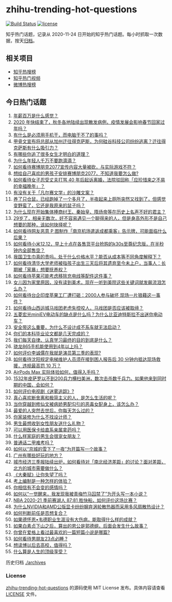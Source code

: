 # zhihu-trending-hot-questions

[![Build Status](https://github.com/justjavac/zhihu-trending-hot-questions/workflows/ci/badge.svg?branch=master)](https://github.com/justjavac/zhihu-trending-hot-questions/actions)
[![license](https://img.shields.io/github/license/justjavac/zhihu-trending-hot-questions)](https://github.com/justjavac/zhihu-trending-hot-questions/blob/master/LICENSE)

知乎热门话题，记录从 2020-11-24 日开始的知乎热门话题。每小时抓取一次数据，按天[归档](./archives)。

## 相关项目

- [知乎热搜榜](https://github.com/justjavac/zhihu-trending-top-search)
- [知乎热门视频](https://github.com/justjavac/zhihu-trending-hot-video)
- [微博热搜榜](https://github.com/justjavac/weibo-trending-hot-search)

## 今日热门话题

<!-- BEGIN -->
<!-- 最后更新时间 Mon Dec 14 2020 01:12:04 GMT+0800 (CST) -->
1. [年薪百万是什么感觉？](https://www.zhihu.com/question/394637216)
1. [2020 年快结束了，秋冬各地陆续出现散发病例，疫情发展会影响春节回家过年吗？](https://www.zhihu.com/question/434611425)
1. [有什么是必须用手机干，而电脑干不了的事吗？](https://www.zhihu.com/question/433696129)
1. [甲骨文宣布将总部从加州迁往得克萨斯，为何硅谷科技公司纷纷逃离？迁往得克萨斯有什么吸引力？](https://www.zhihu.com/question/434610442)
1. [有哪些你追了很多女生才明白的道理？](https://www.zhihu.com/question/385019055)
1. [为什么年轻人千万不要跑滴滴？](https://www.zhihu.com/question/423086415)
1. [如何看待赛博朋克2077宣传内容大量被砍，与实际游戏不符？](https://www.zhihu.com/question/434610780)
1. [想给自己喜欢的男孩子安排赛博朋克2077，不知道我要怎么做?](https://www.zhihu.com/question/434256025)
1. [如何看待女子忍受丈夫打骂 40 年后起诉离婚，法院驳回称「应珍惜来之不易的幸福晚年」？](https://www.zhihu.com/question/434543281)
1. [有没有关于「凡尔赛文学」的沙雕文案？](https://www.zhihu.com/question/429548386)
1. [养了只仓鼠，已经跑掉了一个多月了，半夜起来上厕所突然又找到了，但感觉变野蛮了，它还是我原来的鼠子吗？](https://www.zhihu.com/question/433521540)
1. [为什么现在开始集体捧商纣王、秦始皇、隋炀帝等在历史上名声不好的君主？](https://www.zhihu.com/question/63848511)
1. [29岁了，相亲无数次，好不容易遇见一个聊得来的人，但是身高外形不是自己想要的那种，该如何抉择呢？](https://www.zhihu.com/question/422905675)
1. [如何看待网友恶意 P 图制作「南京机场遣返成都乘客」告示牌，可能面临什么后果？](https://www.zhihu.com/question/434514806)
1. [如何看待小米12.12，早上十点在各售货平台抢购的k30s至尊纪念版，在半秒钟内全部售空？](https://www.zhihu.com/question/434505604)
1. [我国卫生巾真的贵吗，处于什么价格水平？能否从成本等不同角度解释下？](https://www.zhihu.com/question/418037409)
1. [如何看待清华大学老师被指孩子出生三天后将其遗弃至今未上户，当事人：长期被「家暴」想要抚养权？](https://www.zhihu.com/question/434516431)
1. [如何看待苹果可能考虑移除充电线等配件这件事？](https://www.zhihu.com/question/434207581)
1. [女儿因为家里原因，没有读到美术，现在一听到美院这些关键词就发飙流泪怎么办？](https://www.zhihu.com/question/433926326)
1. [如何看待台企印度苹果工厂遭打砸：2000人参与破坏 现场一片狼藉这一事件？](https://www.zhihu.com/question/434621325)
1. [如何看待山西运城马戏团老虎失控咬人，马戏团是否应该被取缔？](https://www.zhihu.com/question/434496090)
1. [五菱宏光miniEV电动车的缺点是什么吗？为什么比亚迪特斯拉不出迷你电动车？](https://www.zhihu.com/question/430633799)
1. [安全带这么重要，为什么不设计成不系车就无法启动？](https://www.zhihu.com/question/30162877)
1. [你们的本科毕业论文都是几天完成的？](https://www.zhihu.com/question/275580447)
1. [我们每天自律、认真学习最终的目的到底是什么？](https://www.zhihu.com/question/341125873)
1. [骁龙865手机能使用到4年以上吗？](https://www.zhihu.com/question/427117777)
1. [如何评价李诚儒在我就是演员第三季的表现?](https://www.zhihu.com/question/434577614)
1. [如何看待沈阳规定电梯维护人员须在接到困人报告后 30 分钟内抵达现场救援，违规最高罚 10 万？](https://www.zhihu.com/question/434517976)
1. [AirPods Max 实际体验如何，值得入手吗？](https://www.zhihu.com/question/434246714)
1. [1532年皮萨罗以不到200兵力横扫美洲，数次击杀数千兵力。如果他来到同时期的中国，会如何？](https://www.zhihu.com/question/433699326)
1. [如何评价电视剧《迷雾追踪》?](https://www.zhihu.com/question/392102916)
1. [真心喜欢断舍离和极简主义的人，是怎么生活的呢？](https://www.zhihu.com/question/381586426)
1. [当你穿越到修仙文被病娇男配勾引的恶毒女配身上，该怎么办？](https://www.zhihu.com/question/411691149)
1. [最爱的人突然去世后，你每天怎么过的？](https://www.zhihu.com/question/326414267)
1. [你家装修为什么不找设计师？](https://www.zhihu.com/question/428043723)
1. [男生最想收到女性朋友送什么礼物？](https://www.zhihu.com/question/25312138)
1. [可以用医保卡给直系亲属拿药吗？](https://www.zhihu.com/question/314496706)
1. [什么样家庭的男生会很宠女朋友？](https://www.zhihu.com/question/313152078)
1. [普通话二甲难考吗？](https://www.zhihu.com/question/296008893)
1. [如何以“京城的雪下了一夜”为开篇写一个故事？](https://www.zhihu.com/question/400426718)
1. [广州有哪些好玩的地方？](https://www.zhihu.com/question/19595252)
1. [城市经济三季报陆续出炉，如何看待对「南北经济差距」的讨论？面对差距，北方的城市需要做什么？](https://www.zhihu.com/question/434197542)
1. [《大秦赋》让你失望了吗？](https://www.zhihu.com/question/433283289)
1. [考上编制是一种怎样的体验？](https://www.zhihu.com/question/64229374)
1. [你相信有不会变的感情吗？](https://www.zhihu.com/question/434132500)
1. [如何以“一觉醒来，我发现我被青梅竹马囚禁了”为开头写一本小说？](https://www.zhihu.com/question/434057045)
1. [NBA 2020-21 季前赛湖人 87:81 胜快船，如何评价这场比赛？](https://www.zhihu.com/question/434487194)
1. [为什么NVIDIA和AMD公版显卡纷纷摒弃涡轮散热器而采用多风扇散热设计？](https://www.zhihu.com/question/434410822)
1. [如何判断前任是否想复合？](https://www.zhihu.com/question/285513926)
1. [如果德怀恩•韦德职业生涯没有大伤病，能取得什么样的成就？](https://www.zhihu.com/question/434297195)
1. [如果白素贞下山之后，算出的恩公是郭德纲，后面会发生什么故事？](https://www.zhihu.com/question/432038058)
1. [你曾在爱格上看过最喜欢的一篇短篇小说是哪篇?](https://www.zhihu.com/question/348277841)
1. [如何看待男朋友23点必睡 ?](https://www.zhihu.com/question/365619051)
1. [想读博以后去高校，值得吗？](https://www.zhihu.com/question/429599392)
1. [什么算是人生的顶级享受？](https://www.zhihu.com/question/56328597)
<!-- END -->

历史归档 [./archives](./archives)

### License

[zhihu-trending-hot-questions](https://github.com/justjavac/zhihu-trending-hot-questions) 的源码使用 MIT License 发布。具体内容请查看 [LICENSE](./LICENSE) 文件。
